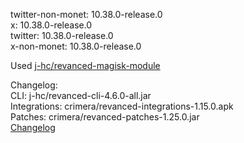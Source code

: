 twitter-non-monet: 10.38.0-release.0  
x: 10.38.0-release.0  
twitter: 10.38.0-release.0  
x-non-monet: 10.38.0-release.0  

Used [j-hc/revanced-magisk-module](https://github.com/j-hc/revanced-magisk-module)
  

Changelog:  
CLI: j-hc/revanced-cli-4.6.0-all.jar  
Integrations: crimera/revanced-integrations-1.15.0.apk  
Patches: crimera/revanced-patches-1.25.0.jar  
[Changelog](https://github.com/crimera/piko/releases/tag/v1.25.0)  
